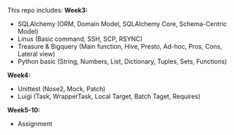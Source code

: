 This repo includes:
**Week3:**
+ SQLAlchemy (ORM, Domain Model, SQLAlchemy Core, Schema-Centric Model)
+ Linus (Basic command, SSH, SCP, RSYNC)
+ Treasure & Bigquery (Main function, Hive, Presto, Ad-hoc, Pros, Cons, Lateral view)
+ Python basic (String, Numbers, List, Dictionary, Tuples, Sets, Functions)

**Week4:**
+ Unittest (Nose2, Mock, Patch)
+ Luigi (Task, WrapperTask, Local Target, Batch Taget, Requires)

**Week5-10:**
+ Assignment
